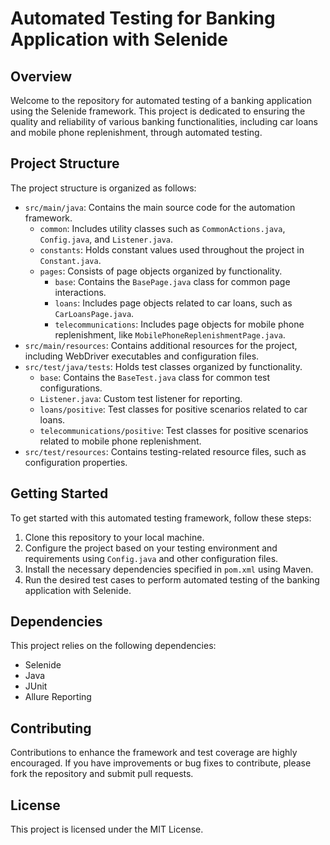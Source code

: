 # Automated Testing for Banking Application with Selenide

## Overview

Welcome to the repository for automated testing of a banking application using the Selenide framework. This project is dedicated to ensuring the quality and reliability of various banking functionalities, including car loans and mobile phone replenishment, through automated testing.

## Project Structure

The project structure is organized as follows:

- `src/main/java`: Contains the main source code for the automation framework.
  - `common`: Includes utility classes such as `CommonActions.java`, `Config.java`, and `Listener.java`.
  - `constants`: Holds constant values used throughout the project in `Constant.java`.
  - `pages`: Consists of page objects organized by functionality.
    - `base`: Contains the `BasePage.java` class for common page interactions.
    - `loans`: Includes page objects related to car loans, such as `CarLoansPage.java`.
    - `telecommunications`: Includes page objects for mobile phone replenishment, like `MobilePhoneReplenishmentPage.java`.
- `src/main/resources`: Contains additional resources for the project, including WebDriver executables and configuration files.
- `src/test/java/tests`: Holds test classes organized by functionality.
  - `base`: Contains the `BaseTest.java` class for common test configurations.
  - `Listener.java`: Custom test listener for reporting.
  - `loans/positive`: Test classes for positive scenarios related to car loans.
  - `telecommunications/positive`: Test classes for positive scenarios related to mobile phone replenishment.
- `src/test/resources`: Contains testing-related resource files, such as configuration properties.

## Getting Started

To get started with this automated testing framework, follow these steps:

1. Clone this repository to your local machine.
2. Configure the project based on your testing environment and requirements using `Config.java` and other configuration files.
3. Install the necessary dependencies specified in `pom.xml` using Maven.
4. Run the desired test cases to perform automated testing of the banking application with Selenide.

## Dependencies

This project relies on the following dependencies:

- Selenide
- Java
- JUnit
- Allure Reporting

## Contributing

Contributions to enhance the framework and test coverage are highly encouraged. If you have improvements or bug fixes to contribute, please fork the repository and submit pull requests.

## License

This project is licensed under the MIT License.
